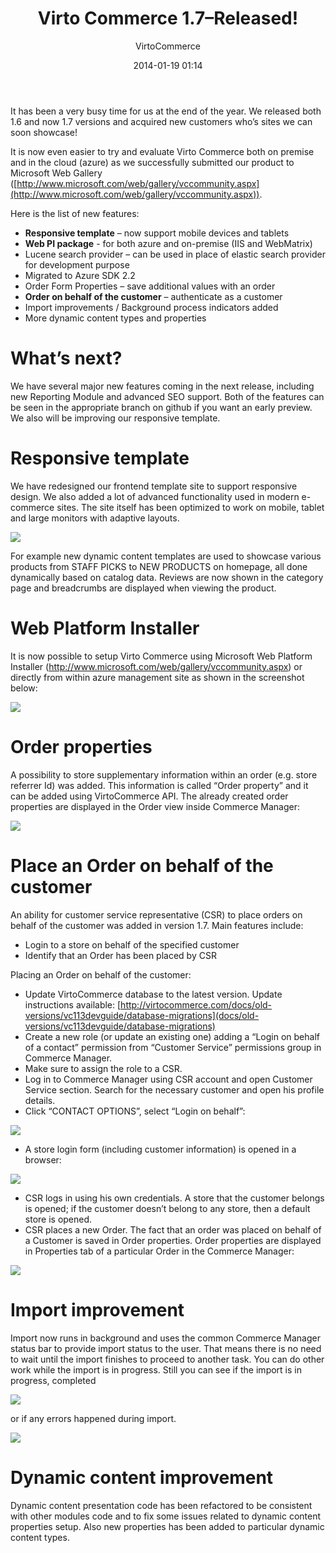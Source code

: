 ﻿---
author: VirtoCommerce
category: release
date: 2014-01-19 01:14
excerpt: It has been a very busy time for us at the end of the year. We released both 1.6 and now 1.7 versions and acquired new customers who’s sites we can soon showcase!
permalink: blog/virtocommerce-1-7-release-notes
tags: [azure, ecommerce, responsive, webpi]
title: "Virto Commerce 1.7–Released!"
---
It has been a very busy time for us at the end of the year. We released both 1.6 and now 1.7 versions and acquired new customers who’s sites we can soon showcase!

It is now even easier to try and evaluate Virto Commerce both on premise and in the cloud (azure) as we successfully submitted our product to Microsoft Web Gallery ([http://www.microsoft.com/web/gallery/vccommunity.aspx](http://www.microsoft.com/web/gallery/vccommunity.aspx)).

Here is the list of new features:

* **Responsive template** – now support mobile devices and tablets
* **Web PI package** - for both azure and on-premise (IIS and WebMatrix)
* Lucene search provider – can be used in place of elastic search provider for development purpose
* Migrated to Azure SDK 2.2
* Order Form Properties – save additional values with an order
* **Order on behalf of the customer** – authenticate as a customer
* Import improvements / Background process indicators added
* More dynamic content types and properties

# What’s next?

We have several major new features coming in the next release, including new Reporting Module and advanced SEO support. Both of the features can be seen in the appropriate branch on github if you want an early preview. We also will be improving our responsive template.

# Responsive template

We have redesigned our frontend template site to support responsive design. We also added a lot of advanced functionality used in modern e-commerce sites. The site itself has been optimized to work on mobile, tablet and large monitors with adaptive layouts.

![](assets/images/blog/web2.png)

For example new dynamic content templates are used to showcase various products from STAFF PICKS to NEW PRODUCTS on homepage, all done dynamically based on catalog data. Reviews are now shown in the category page and breadcrumbs are displayed when viewing the product.

# Web Platform Installer

It is now possible to setup Virto Commerce using Microsoft Web Platform Installer (<a href="http://www.microsoft.com/web/gallery/vccommunity.aspx" rel="nofollow">http://www.microsoft.com/web/gallery/vccommunity.aspx</a>) or directly from within azure management site as shown in the screenshot below:

![](assets/images/blog/tmp20f3.png)

# Order properties

A possibility to store supplementary information within an order (e.g. store referrer Id) was added. This information is called “Order property” and it can be added using VirtoCommerce API. The already created order properties are displayed in the Order view inside Commerce Manager: 

![](assets/images/blog/clip_image001_.png)

# Place an Order on behalf of the customer

An ability for customer service representative (CSR) to place orders on behalf of the customer was added in version 1.7. Main features include: 

* Login to a store on behalf of the specified customer
* Identify that an Order has been placed by CSR

Placing an Order on behalf of the customer:

* Update VirtoCommerce database to the latest version. Update instructions available: [http://virtocommerce.com/docs/old-versions/vc113devguide/database-migrations](docs/old-versions/vc113devguide/database-migrations)
* Create a new role (or update an existing one) adding a “Login on behalf of a contact” permission from “Customer Service” permissions group in Commerce Manager.
* Make sure to assign the role to a CSR.
* Log in to Commerce Manager using CSR account and open Customer Service section. Search for the necessary customer and open his profile details.
* Click “CONTACT OPTIONS”, select “Login on behalf”:

![](assets/images/blog/clip_image002a.jpg)

* A store login form (including customer information) is opened in a browser:

![](assets/images/blog/clip_image004a.png)

* CSR logs in using his own credentials. A store that the customer belongs is opened; if the customer doesn’t belong to any store, then a default store is opened.
* CSR places a new Order. The fact that an order was placed on behalf of a Customer is saved in Order properties. Order properties are displayed in Properties tab of a particular Order in the Commerce Manager:

![](assets/images/blog/clip_image006a.jpg)

# Import improvement

Import now runs in background and uses the common Commerce Manager status bar to provide import status to the user. That means there is no need to wait until the import finishes to proceed to another task. You can do other work while the import is in progress. Still you can see if the import is in progress, completed

![](assets/images/blog/clip_image002.gif)

or if any errors happened during import.

![](assets/images/blog/clip_image004.gif)

# Dynamic content improvement

Dynamic content presentation code has been refactored to be consistent with other modules code and to fix some issues related to dynamic content properties setup. Also new properties has been added to particular dynamic content types.